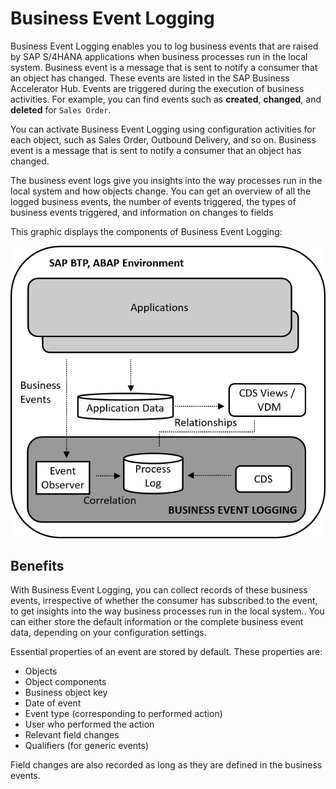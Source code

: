 <!-- loiod3fd620a58d74ecc9e89e54aeb79aa95 -->

# Business Event Logging

Business Event Logging enables you to log business events that are raised by SAP S/4HANA applications when business processes run in the local system. Business event is a message that is sent to notify a consumer that an object has changed. These events are listed in the SAP Business Accelerator Hub. Events are triggered during the execution of business activities. For example, you can find events such as **created**, **changed**, and **deleted** for `Sales Order`.

You can activate Business Event Logging using configuration activities for each object, such as Sales Order, Outbound Delivery, and so on. Business event is a message that is sent to notify a consumer that an object has changed.

The business event logs give you insights into the way processes run in the local system and how objects change. You can get an overview of all the logged business events, the number of events triggered, the types of business events triggered, and information on changes to fields

This graphic displays the components of Business Event Logging:

![](images/BEL_ABAP_c8e837b.png)



<a name="loiod3fd620a58d74ecc9e89e54aeb79aa95__section_hrk_qtd_yqb"/>

## Benefits

With Business Event Logging, you can collect records of these business events, irrespective of whether the consumer has subscribed to the event, to get insights into the way business processes run in the local system.. You can either store the default information or the complete business event data, depending on your configuration settings.

Essential properties of an event are stored by default. These properties are:

-   Objects
-   Object components
-   Business object key
-   Date of event
-   Event type \(corresponding to performed action\)
-   User who performed the action
-   Relevant field changes
-   Qualifiers \(for generic events\)

Field changes are also recorded as long as they are defined in the business events.

